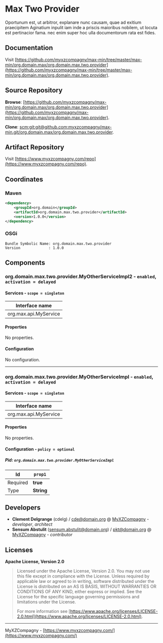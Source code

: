 # Max Two Provider

Oportunum est, ut arbitror, explanare nunc causam, quae ad exitium praecipitem Aginatium  inpulit iam inde a priscis maioribus nobilem, ut locuta est pertinacior fama. nec enim super  hoc ulla documentorum rata est fides.

## Documentation

Visit [https://github.com/myxzcompagny/max-min/tree/master/max-min/org.domain.max/org.domain.max.two.provider](https://github.com/myxzcompagny/max-min/tree/master/max-min/org.domain.max/org.domain.max.two.provider).

## Source Repository

**Browse**: [https://github.com/myxzcompagny/max-min/org.domain.max/org.domain.max.two.provider](https://github.com/myxzcompagny/max-min/org.domain.max/org.domain.max.two.provider).

**Clone**: [scm:git:git@github.com:myxzcompagny/max-min.git/org.domain.max/org.domain.max.two.provider](scm:git:git@github.com:myxzcompagny/max-min.git/org.domain.max/org.domain.max.two.provider).

## Artifact Repository

Visit [https://www.myxzcompagny.com/repo](https://www.myxzcompagny.com/repo).

## Coordinates

### Maven

```xml
<dependency>
    <groupId>org.domain</groupId>
    <artifactId>org.domain.max.two.provider</artifactId>
    <version>1.0.0</version>
</dependency>
```

### OSGi

```
Bundle Symbolic Name: org.domain.max.two.provider
Version             : 1.0.0
```





## Components

### org.domain.max.two.provider.MyOtherServiceImpl2 - `enabled`, `activation = delayed`

#### Services - `scope = singleton`

|Interface name |
|--- |
| org.max.api.MyService |

#### Properties

No properties.

#### Configuration

No configuration.

---

### org.domain.max.two.provider.MyOtherServiceImpl - `enabled`, `activation = delayed`

#### Services - `scope = singleton`

|Interface name |
|--- |
| org.max.api.MyService |

#### Properties

No properties.

#### Configuration - `policy = optional`

##### Pid: `org.domain.max.two.provider.MyOtherServiceImpl`

|Id |`prop1` |
|--- |--- |
| Required | **true** |
| Type | **String** |



## Developers


* **Clement Delgrange** (cdelg) / [cde@domain.org](mailto:cde@domain.org) @ [MyXZCompagny](https://www.myxzcompagny.com/) - *developer*, *architect*
* **Sensum Abstulit** (sensum.abstulit@domain.org) / [pkt@domain.org](mailto:pkt@domain.org) @ [MyXZCompagny](https://www.myxzcompagny.com/) - *contributor*

## Licenses


**Apache License, Version 2.0**
  > Licensed under the Apache License, Version 2.0.  			You may not use this file except in compliance with the License. 			 Unless required by applicable law or agreed to in writing, 			  software distributed under the License is distributed on an AS IS BASIS, 			   WITHOUT WARRANTIES OR CONDITIONS OF ANY KIND, either express or implied. 			    See the License for the specific language governing permissions and limitations under the License.
  >
  > For more information see [https://www.apache.org/licenses/LICENSE-2.0.html](https://www.apache.org/licenses/LICENSE-2.0.html).





---
MyXZCompagny - [https://www.myxzcompagny.com/](https://www.myxzcompagny.com/)
